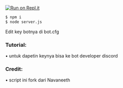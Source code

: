 
[![Run on Repl.it](https://repl.it/badge/github/navaneethkm004/discord-24x7-music)](https://repl.it/github/aisbir/Radio-Aisbirkun)
```bash
$ npm i 
$ node server.js
```
Edit key botnya di bot.cfg

### Tutorial:
• untuk dapetin keynya bisa ke bot developer discord 

### Credit:
 • script ini fork dari Navaneeth

